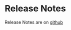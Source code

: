 # Release Notes

 Release Notes are on [github](https://github.com/CADWRDeltaModeling/dsm2/releases)